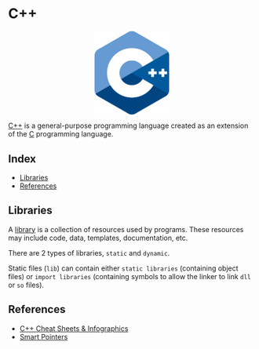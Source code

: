 # C++

<p align="center"><img align="center" width="30%" height="30%" src="assets/cpp.svg"></p>

[C++](https://www.cplusplus.com/) is a general-purpose programming language created as an extension of the [C](https://en.wikipedia.org/wiki/C_(programming_language)) programming language.

## Index

* [Libraries](#libraries)
* [References](#references)

## Libraries

A [library](https://en.wikipedia.org/wiki/Library_(computing)) is a collection of resources used by programs. These resources may include code, data, templates, documentation, etc.

There are 2 types of libraries, `static` and `dynamic`.

Static files (`lib`) can contain either `static libraries` (containing object files) or `import libraries` (containing symbols to allow the linker to link `dll` or `so` files).

## References

* [C++ Cheat Sheets & Infographics](https://hackingcpp.com/cpp/cheat_sheets.html)
* [Smart Pointers](https://docs.microsoft.com/en-us/cpp/cpp/smart-pointers-modern-cpp)
